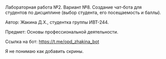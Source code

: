 Лабораторная работа №2. Вариант №8. Создание чат-бота для студентов по дисциплине (выбор студента, его посещаемость и баллы).

Автор: Жакина Д.Х., студентка группы ИВТ-244.

Предмет: Основы профессиональной деятельности.

Ссылка на бот: https://t.me/opd_zhakina_bot

Я не понимаю как добавить скрины.
